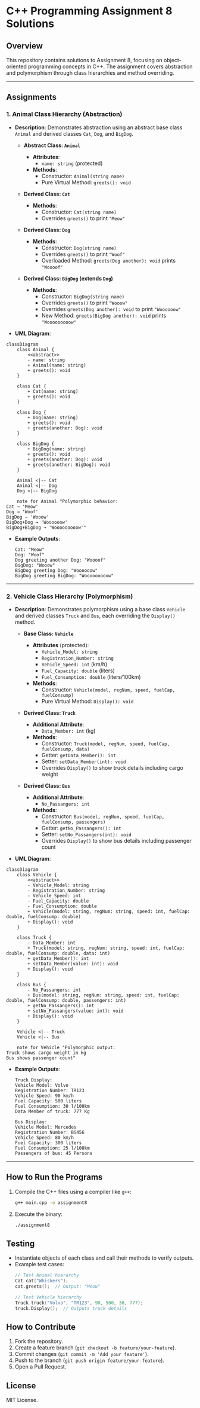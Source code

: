 # C++ Programming Assignment 8 Solutions

## Overview

This repository contains solutions to Assignment 8, focusing on object-oriented programming concepts in C++. The assignment covers abstraction and polymorphism through class hierarchies and method overriding.

---

## Assignments

### 1. **Animal Class Hierarchy (Abstraction)**

* **Description**:
  Demonstrates abstraction using an abstract base class `Animal` and derived classes `Cat`, `Dog`, and `BigDog`.

  * **Abstract Class: `Animal`**
    * **Attributes**:
      * `name: string` (protected)
    * **Methods**:
      * Constructor: `Animal(string name)`
      * Pure Virtual Method: `greets(): void`

  * **Derived Class: `Cat`**
    * **Methods**:
      * Constructor: `Cat(string name)`
      * Overrides `greets()` to print `"Meow"`

  * **Derived Class: `Dog`**
    * **Methods**:
      * Constructor: `Dog(string name)`
      * Overrides `greets()` to print `"Woof"`
      * Overloaded Method: `greets(Dog another): void` prints `"Woooof"`

  * **Derived Class: `BigDog` (extends `Dog`)**
    * **Methods**:
      * Constructor: `BigDog(string name)`
      * Overrides `greets()` to print `"Wooow"`
      * Overrides `greets(Dog another): void` to print `"Woooooow"`
      * New Method: `greets(BigDog another): void` prints `"Wooooooooow"`

* **UML Diagram**:

```mermaid
classDiagram
    class Animal {
        <<abstract>>
        - name: string
        + Animal(name: string)
        + greets(): void
    }

    class Cat {
        + Cat(name: string)
        + greets(): void
    }

    class Dog {
        + Dog(name: string)
        + greets(): void
        + greets(another: Dog): void
    }

    class BigDog {
        + BigDog(name: string)
        + greets(): void
        + greets(another: Dog): void
        + greets(another: BigDog): void
    }

    Animal <|-- Cat
    Animal <|-- Dog
    Dog <|-- BigDog

    note for Animal "Polymorphic behavior:
Cat → 'Meow'
Dog → 'Woof'
BigDog → 'Wooow'
BigDog+Dog → 'Woooooow'
BigDog+BigDog → 'Wooooooooow'"
```

* **Example Outputs**:
  ```plaintext
  Cat: "Meow"
  Dog: "Woof"
  Dog greeting another Dog: "Woooof"
  BigDog: "Wooow"
  BigDog greeting Dog: "Woooooow"
  BigDog greeting BigDog: "Wooooooooow"

---

### 2. **Vehicle Class Hierarchy (Polymorphism)**

* **Description**:
  Demonstrates polymorphism using a base class `Vehicle` and derived classes `Truck` and `Bus`, each overriding the `Display()` method.

  * **Base Class: `Vehicle`**
    * **Attributes** (protected):
      * `Vehicle_Model: string`
      * `Registration_Number: string`
      * `Vehicle_Speed: int` (km/h)
      * `Fuel_Capacity: double` (liters)
      * `Fuel_Consumption: double` (liters/100km)
    * **Methods**:
      * Constructor: `Vehicle(model, regNum, speed, fuelCap, fuelConsump)`
      * Pure Virtual Method: `Display(): void`

  * **Derived Class: `Truck`**
    * **Additional Attribute**:
      * `Data_Member: int` (kg)
    * **Methods**:
      * Constructor: `Truck(model, regNum, speed, fuelCap, fuelConsump, data)`
      * Getter: `getData_Member(): int`
      * Setter: `setData_Member(int): void`
      * Overrides `Display()` to show truck details including cargo weight

  * **Derived Class: `Bus`**
    * **Additional Attribute**:
      * `No_Passangers: int`
    * **Methods**:
      * Constructor: `Bus(model, regNum, speed, fuelCap, fuelConsump, passengers)`
      * Getter: `getNo_Passangers(): int`
      * Setter: `setNo_Passangers(int): void`
      * Overrides `Display()` to show bus details including passenger count

* **UML Diagram**:

```mermaid
classDiagram
    class Vehicle {
        <<abstract>>
        - Vehicle_Model: string
        - Registration_Number: string
        - Vehicle_Speed: int
        - Fuel_Capacity: double
        - Fuel_Consumption: double
        + Vehicle(model: string, regNum: string, speed: int, fuelCap: double, fuelConsump: double)
        + Display(): void
    }

    class Truck {
        - Data_Member: int
        + Truck(model: string, regNum: string, speed: int, fuelCap: double, fuelConsump: double, data: int)
        + getData_Member(): int
        + setData_Member(value: int): void
        + Display(): void
    }

    class Bus {
        - No_Passangers: int
        + Bus(model: string, regNum: string, speed: int, fuelCap: double, fuelConsump: double, passengers: int)
        + getNo_Passangers(): int
        + setNo_Passangers(value: int): void
        + Display(): void
    }

    Vehicle <|-- Truck
    Vehicle <|-- Bus

    note for Vehicle "Polymorphic output:
Truck shows cargo weight in kg
Bus shows passenger count"
```

* **Example Outputs**:
  ```plaintext
  Truck Display:
  Vehicle Model: Volvo
  Registration Number: TR123
  Vehicle Speed: 90 km/h
  Fuel Capacity: 500 liters
  Fuel Consumption: 30 l/100km
  Data Member of truck: 777 Kg

  Bus Display:
  Vehicle Model: Mercedes
  Registration Number: BS456
  Vehicle Speed: 80 km/h
  Fuel Capacity: 300 liters
  Fuel Consumption: 25 l/100km
  Passengers of bus: 45 Persons
  ```

---

## How to Run the Programs

1. Compile the C++ files using a compiler like `g++`:
   ```bash
   g++ main.cpp -o assignment8
   ```
2. Execute the binary:
   ```bash
   ./assignment8
   ```

## Testing
* Instantiate objects of each class and call their methods to verify outputs.
* Example test cases:
  ```cpp
  // Test Animal hierarchy
  Cat cat("Whiskers");
  cat.greets();  // Output: "Meow"

  // Test Vehicle hierarchy
  Truck truck("Volvo", "TR123", 90, 500, 30, 777);
  truck.Display();  // Outputs truck details
  ```

## How to Contribute
1. Fork the repository.
2. Create a feature branch (`git checkout -b feature/your-feature`).
3. Commit changes (`git commit -m 'Add your feature'`).
4. Push to the branch (`git push origin feature/your-feature`).
5. Open a Pull Request.

## License
MIT License.
